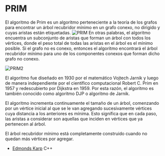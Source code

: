 # PRIM
El algoritmo de Prim es un algoritmo perteneciente a la teoría de los grafos para encontrar un árbol recubridor mínimo en un grafo conexo, no dirigido y cuyas aristas están etiquetadas.
![PRIM](https://sites.google.com/site/complejidadalgoritmicaes/_/rsrc/1365691651661/prim/7.png)
En otras palabras, el algoritmo encuentra un subconjunto de aristas que forman un árbol con todos los vértices, donde el peso total de todas las aristas en el árbol es el mínimo posible. Si el grafo no es conexo, entonces el algoritmo encontrará el árbol recubridor mínimo para uno de los componentes conexos que forman dicho grafo no conexo.

![PRIM2](https://i.ibb.co/KK21bhn/second.png)

El algoritmo fue diseñado en 1930 por el matemático Vojtech Jarnik y luego de manera independiente por el científico computacional Robert C. Prim en 1957 y redescubierto por Dijkstra en 1959. Por esta razón, el algoritmo es también conocido como algoritmo DJP o algoritmo de Jarnik.

El algoritmo incrementa continuamente el tamaño de un árbol, comenzando por un vértice inicial al que se le van agregando sucesivamente vértices cuya distancia a los anteriores es mínima. Esto significa que en cada paso, las aristas a considerar son aquellas que inciden en vértices que ya pertenecen al árbol.

El árbol recubridor mínimo está completamente construido cuando no quedan más vértices por agregar.
-  [Edmonds Karp](https://github.com/camgany/Algoritmica_2/blob/main/algoritmos/Teoria_Grafos/Prim/prim.cpp) C++

